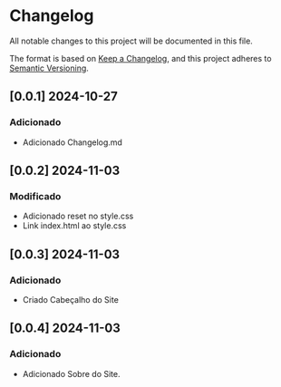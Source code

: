 # Changelog

All notable changes to this project will be documented in this file.

The format is based on [Keep a Changelog](https://keepachangelog.com/en/1.1.0/),
and this project adheres to [Semantic Versioning](https://semver.org/spec/v2.0.0.html).

## [0.0.1] 2024-10-27

### Adicionado

- Adicionado Changelog.md

## [0.0.2] 2024-11-03

### Modificado

- Adicionado reset no style.css
- Link index.html ao style.css

## [0.0.3] 2024-11-03

### Adicionado

- Criado Cabeçalho do Site

## [0.0.4] 2024-11-03

### Adicionado

- Adicionado Sobre do Site.
